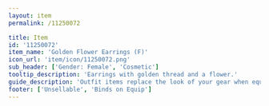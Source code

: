 ```yaml
---
layout: item
permalink: /11250072

title: Item
id: '11250072'
item_name: 'Golden Flower Earrings (F)'
icon_url: 'item/icon/11250072.png'
sub_header: ['Gender: Female', 'Cosmetic']
tooltip_description: 'Earrings with golden thread and a flower.'
guide_description: 'Outfit items replace the look of your gear when equipped.'
footer: ['Unsellable', 'Binds on Equip']
---
```

